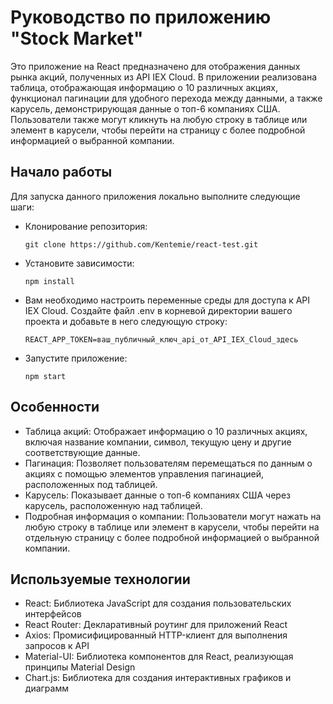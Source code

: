 # Руководство по приложению "Stock Market"
Это приложение на React предназначено для отображения данных рынка акций, полученных из API IEX Cloud. В приложении реализована таблица, отображающая информацию о 10 различных акциях, функционал пагинации для удобного перехода между данными, а также карусель, демонстрирующая данные о топ-6 компаниях США. Пользователи также могут кликнуть на любую строку в таблице или элемент в карусели, чтобы перейти на страницу с более подробной информацией о выбранной компании.

## Начало работы
Для запуска данного приложения локально выполните следующие шаги:
- Клонирование репозитория:
  ```
  git clone https://github.com/Kentemie/react-test.git
  ```
- Установите зависимости:
  ```
  npm install
  ```
- Вам необходимо настроить переменные среды для доступа к API IEX Cloud. Создайте файл .env в корневой директории вашего проекта и добавьте в него следующую строку:
  ```
  REACT_APP_TOKEN=ваш_публичный_ключ_api_от_API_IEX_Cloud_здесь
  ```
- Запустите приложение:
  ```
  npm start
  ```

## Особенности
- Таблица акций: Отображает информацию о 10 различных акциях, включая название компании, символ, текущую цену и другие соответствующие данные.
- Пагинация: Позволяет пользователям перемещаться по данным о акциях с помощью элементов управления пагинацией, расположенных под таблицей.
- Карусель: Показывает данные о топ-6 компаниях США через карусель, расположенную над таблицей.
- Подробная информация о компании: Пользователи могут нажать на любую строку в таблице или элемент в карусели, чтобы перейти на отдельную страницу с более подробной информацией о выбранной компании.

## Используемые технологии
- React: Библиотека JavaScript для создания пользовательских интерфейсов
- React Router: Декларативный роутинг для приложений React
- Axios: Промисифицированный HTTP-клиент для выполнения запросов к API
- Material-UI: Библиотека компонентов для React, реализующая принципы Material Design
- Chart.js: Библиотека для создания интерактивных графиков и диаграмм

